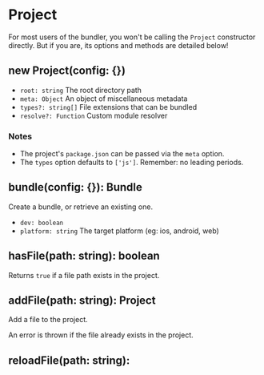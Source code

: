 
# Project

For most users of the bundler, you won't be calling the `Project` constructor directly. But if you are, its options and methods are detailed below!

## new Project(config: {})

- `root: string` The root directory path
- `meta: Object` An object of miscellaneous metadata
- `types?: string[]` File extensions that can be bundled
- `resolve?: Function` Custom module resolver

### Notes

- The project's `package.json` can be passed via the `meta` option.
- The `types` option defaults to `['js']`. Remember: no leading periods.

## bundle(config: {}): Bundle

Create a bundle, or retrieve an existing one.

- `dev: boolean`
- `platform: string` The target platform (eg: ios, android, web)

## hasFile(path: string): boolean

Returns `true` if a file path exists in the project.

## addFile(path: string): Project

Add a file to the project.

An error is thrown if the file already exists in the project.

## reloadFile(path: string):
